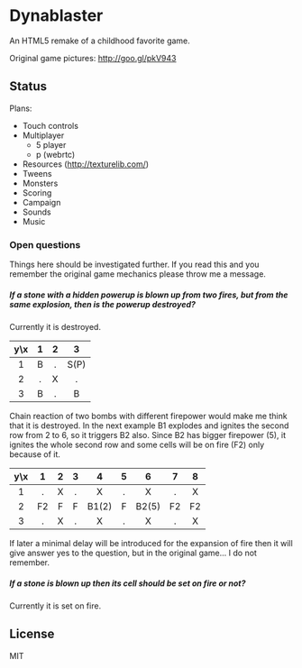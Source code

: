 # Dynablaster

An HTML5 remake of a childhood favorite game.

Original game pictures:
http://goo.gl/pkV943

## Status

Plans:

- Touch controls
- Multiplayer
  - 5 player
  - p (webrtc)
- Resources (http://texturelib.com/)
- Tweens
- Monsters
- Scoring
- Campaign
- Sounds
- Music

### Open questions

Things here should be investigated further. If you read this and you remember the original game mechanics please throw me a message.

##### If a stone with a hidden powerup is blown up from two fires, but from the same explosion, then is the powerup destroyed?

Currently it is destroyed.

y\x| 1 | 2 | 3
:-:|:-:|:-:|:----:
 1 | B | . | S(P)
 2 | . | X | .
 3 | B | . | B

Chain reaction of two bombs with different firepower would make me think that it is destroyed. In the next example B1 explodes and ignites the second row from 2 to 6, so it triggers B2 also. Since B2 has bigger firepower (5), it ignites the whole second row and some cells will be on fire (F2) only because of it.

y\x| 1  | 2 | 3 | 4     | 5 | 6     | 7  | 8
:-:|:--:|:-:|:-:|:-----:|:-:|:-----:|:--:|:-:
 1 | .  | X | . | X     | . | X     | .  | X
 2 | F2 | F | F | B1(2) | F | B2(5) | F2 | F2
 3 | .  | X | . | X     | . | X     | .  | X

If later a minimal delay will be introduced for the expansion of fire then it will give answer yes to the question, but in the original game... I do not remember.

##### If a stone is blown up then its cell should be set on fire or not?

Currently it is set on fire.

## License

MIT
